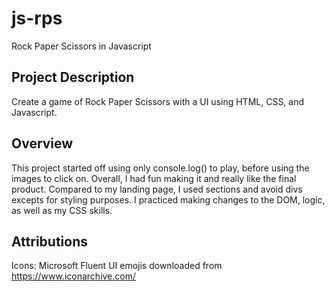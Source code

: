 # js-rps
Rock Paper Scissors in Javascript 


## Project Description 

Create a game of Rock Paper Scissors with a UI using HTML, CSS, and Javascript.

## Overview 

This project started off using only console.log() to play, before using the images to click on. Overall, I had fun making it and really like the final product. Compared to my landing page, I used sections and avoid divs excepts for styling purposes. I practiced making changes to the DOM, logic, as well as my CSS skills. 

## Attributions 

Icons: Microsoft Fluent UI emojis downloaded from https://www.iconarchive.com/
